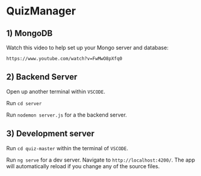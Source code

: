 # QuizManager

## 1) MongoDB 

Watch this video to help set up your Mongo server and database:

`https://www.youtube.com/watch?v=FwMwO8pXfq0`

## 2) Backend Server 

Open up another terminal within `VSCODE`.

Run `cd server` 

Run `nodemon server.js` for a the backend server.

## 3) Development server

Run `cd quiz-master` within the terminal of `VSCODE`.

Run `ng serve` for a dev server. Navigate to `http://localhost:4200/`. The app will automatically reload if you change any of the source files.





